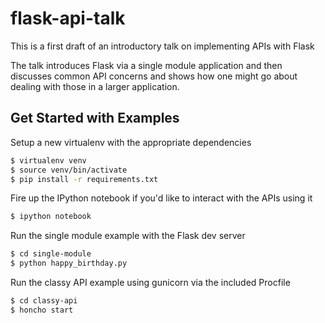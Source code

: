flask-api-talk
==============

This is a first draft of an introductory talk on implementing APIs with Flask

The talk introduces Flask via a single module application and then discusses common API concerns
and shows how one might go about dealing with those in a larger application.


Get Started with Examples
-------------------------

Setup a new virtualenv with the appropriate dependencies

```bash
$ virtualenv venv
$ source venv/bin/activate
$ pip install -r requirements.txt 
```

Fire up the IPython notebook if you'd like to interact with the APIs using it

```bash
$ ipython notebook
```

Run the single module example with the Flask dev server

```bash
$ cd single-module
$ python happy_birthday.py
```

Run the classy API example using gunicorn via the included Procfile 

```bash
$ cd classy-api
$ honcho start
```
